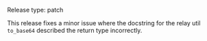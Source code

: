 Release type: patch

This release fixes a minor issue where the docstring for the relay util `to_base64` described the return type incorrectly.
